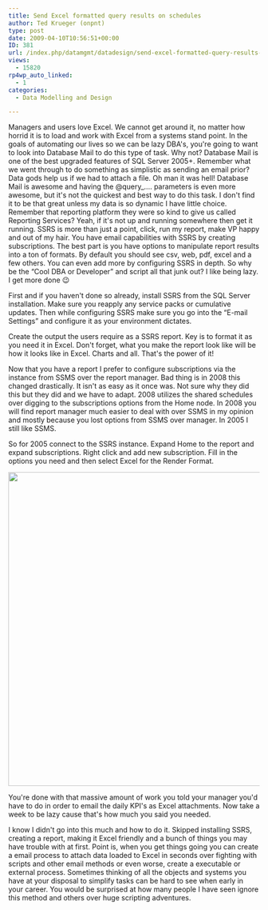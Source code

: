 ```yaml
---
title: Send Excel formatted query results on schedules
author: Ted Krueger (onpnt)
type: post
date: 2009-04-10T10:56:51+00:00
ID: 381
url: /index.php/datamgmt/datadesign/send-excel-formatted-query-results-on-sc/
views:
  - 15820
rp4wp_auto_linked:
  - 1
categories:
  - Data Modelling and Design

---
```

Managers and users love Excel. We cannot get around it, no matter how horrid it is to load and work with Excel from a systems stand point. In the goals of automating our lives so we can be lazy DBA's, you're going to want to look into Database Mail to do this type of task. Why not? Database Mail is one of the best upgraded features of SQL Server 2005+. Remember what we went through to do something as simplistic as sending an email prior? Data gods help us if we had to attach a file. Oh man it was hell! Database Mail is awesome and having the @query_.... parameters is even more awesome, but it's not the quickest and best way to do this task. I don't find it to be that great unless my data is so dynamic I have little choice. Remember that reporting platform they were so kind to give us called Reporting Services? Yeah, if it's not up and running somewhere then get it running. SSRS is more than just a point, click, run my report, make VP happy and out of my hair. You have email capabilities with SSRS by creating subscriptions. The best part is you have options to manipulate report results into a ton of formats. By default you should see csv, web, pdf, excel and a few others. You can even add more by configuring SSRS in depth. So why be the “Cool DBA or Developer” and script all that junk out? I like being lazy. I get more done 😉

First and if you haven't done so already, install SSRS from the SQL Server installation. Make sure you reapply any service packs or cumulative updates. Then while configuring SSRS make sure you go into the “E-mail Settings” and configure it as your environment dictates. 

Create the output the users require as a SSRS report. Key is to format it as you need it in Excel. Don't forget, what you make the report look like will be how it looks like in Excel. Charts and all. That's the power of it!

Now that you have a report I prefer to configure subscriptions via the instance from SSMS over the report manager. Bad thing is in 2008 this changed drastically. It isn't as easy as it once was. Not sure why they did this but they did and we have to adapt. 2008 utilizes the shared schedules over digging to the subscriptions options from the Home node. In 2008 you will find report manager much easier to deal with over SSMS in my opinion and mostly because you lost options from SSMS over manager. In 2005 I still like SSMS.

So for 2005 connect to the SSRS instance. Expand Home to the report and expand subscriptions. Right click and add new subscription. Fill in the options you need and then select Excel for the Render Format.

<div class="image_block">
  <img src="/wp-content/uploads/blogs/DataMgmt//subscription_options.gif" alt="" title="" width="704" height="628" />
</div>

You're done with that massive amount of work you told your manager you'd have to do in order to email the daily KPI's as Excel attachments. Now take a week to be lazy cause that's how much you said you needed. 

I know I didn't go into this much and how to do it. Skipped installing SSRS, creating a report, making it Excel friendly and a bunch of things you may have trouble with at first. Point is, when you get things going you can create a email process to attach data loaded to Excel in seconds over fighting with scripts and other email methods or even worse, create a executable or external process. Sometimes thinking of all the objects and systems you have at your disposal to simplify tasks can be hard to see when early in your career. You would be surprised at how many people I have seen ignore this method and others over huge scripting adventures.